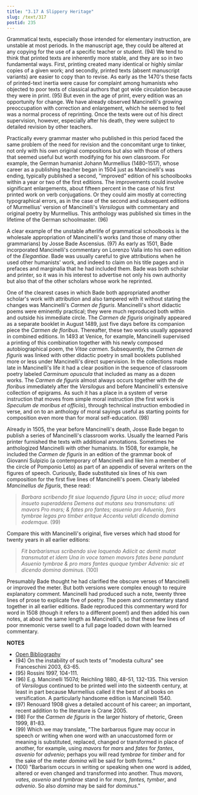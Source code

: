 ```yaml
---
title: "3.17 A Slippery Heritage"
slug: /text/317
postid: 235
---
```

Grammatical texts, especially those intended for elementary instruction, are unstable at most periods. In the manuscript age, they could be altered at any copying for the use of a specific teacher or student. (94) We tend to think that printed texts are inherently more stable, and they are so in two fundamental ways. First, printing created many identical or highly similar copies of a given work; and secondly, printed texts (absent manuscript variants) are easier to copy than to revise. As early as the 1470's these facts of printed-text inertia were cause for complaint among humanists who objected to poor texts of classical authors that got wide circulation because they were in print. (95) But even in the age of print, every edition was an opportunity for change. We have already observed Mancinelli's growing preoccupation with correction and enlargement, which he seemed to feel was a normal process of reprinting. Once the texts were out of his direct supervision, however, especially after his death, they were subject to detailed revision by other teachers.

Practically every grammar master who published in this period faced the same problem of the need for revision and the concomitant urge to tinker, not only with his own original compositions but also with those of others that seemed useful but worth modifying for his own classroom. For example, the German humanist Johann Murmellius (1480-1517), whose career as a publishing teacher began in 1504 just as Mancinelli's was ending, typically published a second, "improved" edition of his schoolbooks within a year or two of the first editions. The improvements could involve significant enlargements, about fifteen percent in the case of his first printed work on verb conjugations. Or they could aim mostly at correcting typographical errors, as in the case of the second and subsequent editions of Murmellius' version of Mancinelli's *Versilogus* with commentary and original poetry by Murmellius. This anthology was published six times in the lifetime of the German schoolmaster. (96)

A clear example of the unstable afterlife of grammatical schoolbooks is the wholesale appropriation of Mancinelli's works (and those of many other grammarians) by Josse Bade Ascensius. (97) As early as 1501, Bade incorporated Mancinelli's commentary on Lorenzo Valla into his own edition of the *Elegantiae*. Bade was usually careful to give attributions when he used other humanists' work, and indeed to claim on his title pages and in prefaces and marginalia that he had included them. Bade was both scholar and printer, so it was in his interest to advertise not only his own authority but also that of the other scholars whose work he reprinted.

One of the clearest cases in which Bade both appropriated another scholar's work with attribution and also tampered with it without stating the changes was Mancinelli's *Carmen de figuris*. Mancinelli's short didactic poems were eminently practical; they were much reproduced both within and outside his immediate circle. The *Carmen de figuris* originally appeared as a separate booklet in August 1489, just five days before its companion piece the *Carmen de floribus*. Thereafter, these two works usually appeared in combined editions. In 1493 at Venice, for example, Mancinelli supervised a printing of this combination together with his newly composed autobiographical poem, the *Vitae carmen*. Subsequently, the *Carmen de figuris* was linked with other didactic poetry in small booklets published more or less under Mancinelli's direct supervision. In the collections made late in Mancinelli's life it had a clear position in the sequence of classroom poetry labeled *Carminum opuscula* that included as many as a dozen works. The *Carmen de figuris* almost always occurs together with the *de floribus* immediately after the *Versilogus* and before Mancinelli's extensive collection of epigrams. As such it has a place in a system of verse instruction that moves from simple moral instruction (the first work is *Speculum de moribus et officiis*), through technical instruction embodied in verse, and on to an anthology of moral sayings useful as starting points for composition even more than for moral self-education. (98)

Already in 1505, the year before Mancinelli's death, Josse Bade began to publish a series of Mancinelli's classroom works. Usually the learned Paris printer furnished the texts with additional annotations. Sometimes he anthologized Mancinelli with other humanists. In 1508, for example, he included the *Carmen de figuris* in an edition of the grammar book of Giovanni Sulpizio (a contemporary of Mancinelli and like him a member of the circle of Pomponio Leto) as part of an appendix of several writers on the figures of speech. Curiously, Bade substituted six lines of his own composition for the first five lines of Mancinelli's poem. Clearly labeled *Mancinellus de figuris*, these read:

> <em>Barbara scribendo fit siue loquendo figura
Una in uoce; aliud more insueto superaddens
Demens aut mutans seu transmutans: uti mavors
Pro mars; &amp; fates pro fantes; asuenio pro
Aduenio, fors tymbrae legas pro timber eritque
Accentu veluti dicendo domina eodemque.</em> (99)

Compare this with Mancinelli's original, five verses which had stood for twenty years in all earlier editions:

> <em>Fit barbarismus scribendo sive loquendo
Adiicit ac demit mutat transmutat et idem
Una in voce tamen mavors fates bene pandunt
Asuenio tymbrae &amp; pro mars fantes quoque tymber
Advenio: sic et dicendo domina dominus.</em> (100)

Presumably Bade thought he had clarified the obscure verses of Mancinelli or improved the meter. But both versions were complex enough to require explanatory comment. Mancinelli had produced such a note, twenty three lines of prose to explicate five of poetry. The poem and commentary stand together in all earlier editions. Bade reproduced this commentary word for word in 1508 (though it refers to a different poem!) and then added his own notes, at about the same length as Mancinelli's, so that these few lines of poor mnemonic verse swell to a full page loaded down with learned commentary.

**NOTES**
* [Open Bibliography](/bibliography.pdf)
* (94) On the instability of such texts of "modesta cultura" see Franceschini 2003, 63-65.
* (95) Rossini 1997, 104-111.
* (96) E.g. Mancinelli 1507d; Reichling 1880, 48-51, 132-135. This version of *Versilogus* continued to be printed well into the sixteenth century, at least in part because Murmellius called it the best of all books on versification. A particularly handsome edition is Mancinelli 1540.
* (97) Renouard 1908 gives a detailed account of his career; an important, recent addition to the literature is Crane 2005.
* (98) For the *Carmen de figuris* in the larger history of rhetoric, Green 1999, 81-83.
* (99) Which we may translate, "The barbarous figure may occur in speech or writing when one word with an unaccustomed form or meaning is substituted, replaced, changed or transformed in place of another, for example, using *mavors* for *mars* and *fates* for *fantes*, *asvenio* for *advenio*; perhaps you will read *tymbrae* for *timber* and for the sake of the meter *domina* will be said for both forms."
* (100) "Barbarism occurs in writing or speaking when one word is added, altered or even changed and transformed into another. Thus *mavors, vates, asvenio* and *tymbrae* stand in for *mars, fantes, tymber*, and *advenio*. So also *domina* may be said for *dominus*."
